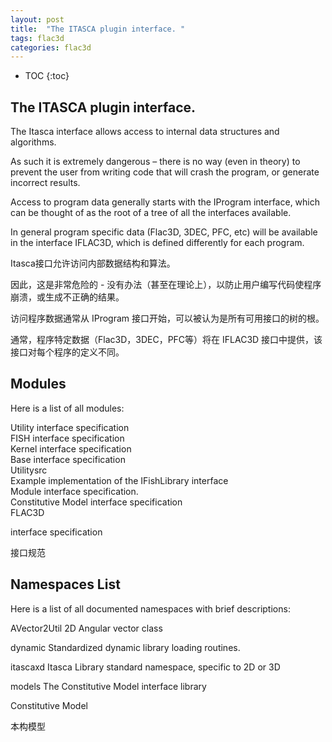 ```yaml
---
layout: post
title:  "The ITASCA plugin interface. "
tags: flac3d
categories: flac3d
---
```


* TOC
{:toc}


## The ITASCA plugin interface. 

The Itasca interface allows access to internal data structures and algorithms.

As such it is extremely dangerous – there is no way (even in theory) to prevent the user from writing code that will crash the program, or generate incorrect results.

Access to program data generally starts with the IProgram interface, which can be thought of as the root of a tree of all the interfaces available.

In general program specific data (Flac3D, 3DEC, PFC, etc) will be available in the interface IFLAC3D, which is defined differently for each program.


Itasca接口允许访问内部数据结构和算法。

因此，这是非常危险的 - 没有办法（甚至在理论上），以防止用户编写代码使程序崩溃，或生成不正确的结果。

访问程序数据通常从 IProgram 接口开始，可以被认为是所有可用接口的树的根。

通常，程序特定数据（Flac3D，3DEC，PFC等）将在 IFLAC3D 接口中提供，该接口对每个程序的定义不同。




## Modules
 

Here is a list of all modules:


Utility interface specification  
FISH interface specification  
Kernel interface specification  
Base interface specification  
Utilitysrc  
Example implementation of the IFishLibrary interface  
Module interface specification.  
Constitutive Model interface specification  
FLAC3D 

interface specification 

接口规范

## Namespaces List

Here is a list of all documented namespaces with brief descriptions:


AVector2Util 2D Angular vector class 

dynamic Standardized dynamic library loading routines.
 
itascaxd Itasca Library standard namespace, specific to 2D or 3D 

models The Constitutive Model interface library 


 Constitutive Model 

 本构模型